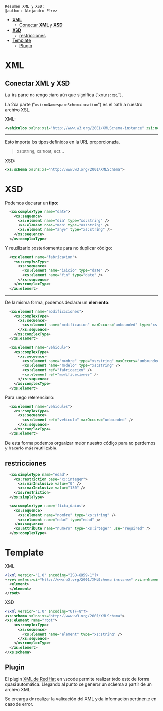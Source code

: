     Resumen XML y XSD:
    @author: Alejandro Pérez


- [**XML**](#xml)
  - [Conectar **XML** y **XSD**](#conectar-xml-y-xsd)
- [**XSD**](#xsd)
  - [restricciones](#restricciones)
- [Template](#template)
  - [Plugin](#plugin)


# **XML**

## Conectar **XML** y **XSD**

La 1ra parte no tengo claro aún que significa ("``xmlns:xsi``").

La 2da parte ("``xsi:noNamespaceSchemaLocation``") es el path a nuestro archivo XSL.

XML:
``` XML
<vehiculos xmlns:xsi="http://www.w3.org/2001/XMLSchema-instance" xsi:noNamespaceSchemaLocation="vehiculos.xsd">
```
---

Esto importa los tipos definidos en la URL proporcionada.
 > xs:string, xs:float, ect...

XSD:
``` XML
<xs:schema xmlns:xs="http://www.w3.org/2001/XMLSchema">
```

# **XSD**

Podemos declarar un **tipo**:
``` XML
  <xs:complexType name="date">
    <xs:sequence>
      <xs:element name="dia" type="xs:string" />
      <xs:element name="mes" type="xs:string" />
      <xs:element name="anyo" type="xs:string" />
    </xs:sequence>
  </xs:complexType>
```
Y reutilizarlo posteriormente para no duplicar código:
``` XML
  <xs:element name="fabricacion">
    <xs:complexType>
      <xs:sequence>
        <xs:element name="inicio" type="date" />
        <xs:element name="fin" type="date" />
      </xs:sequence>
    </xs:complexType>
  </xs:element>
```
---
De la misma forma, podemos declarar un **elemento**:
``` XML
  <xs:element name="modificaciones">
    <xs:complexType>
      <xs:sequence>
        <xs:element name="modificacion" maxOccurs="unbounded" type="xs:string" />
      </xs:sequence>
    </xs:complexType>
  </xs:element>
```
``` XML
  <xs:element name="vehiculo">
    <xs:complexType>
      <xs:sequence>
        <xs:element name="nombre" type="xs:string" maxOccurs="unbounded" />
        <xs:element name="modelo" type="xs:string" />
        <xs:element ref="fabricacion" />
        <xs:element ref="modificaciones" />
      </xs:sequence>
    </xs:complexType>
  </xs:element>
```
Para luego referenciarlo:
``` XML
  <xs:element name="vehiculos">
    <xs:complexType>
      <xs:sequence>
        <xs:element ref="vehiculo" maxOccurs="unbounded" />
      </xs:sequence>
    </xs:complexType>
  </xs:element>
```
De esta forma podemos organizar mejor nuestro código para no perdernos y hacerlo más reutilizable.


## restricciones

``` xml
  <xs:simpleType name="edad">
    <xs:restriction base="xs:integer">
      <xs:minInclusive value="0" />
      <xs:maxInclusive value="130" />
    </xs:restriction>
  </xs:simpleType>

  <xs:complexType name="ficha_datos">
    <xs:sequence>
      <xs:element name="nombre" type="xs:string" />
      <xs:element name="edad" type="edad" />
    </xs:sequence>
    <xs:attribute name="numero" type="xs:integer" use="required" />
  </xs:complexType>
```

# Template


XML
``` XML
<?xml version="1.0" encoding="ISO-8859-1"?>
<root xmlns:xsi="http://www.w3.org/2001/XMLSchema-instance" xsi:noNamespaceSchemaLocation="schema.xsd">
  <element>
  </element>
</root>
```

XSD
``` XML
<?xml version="1.0" encoding="UTF-8"?>
<xs:schema xmlns:xs="http://www.w3.org/2001/XMLSchema">  
<xs:element name="root">
    <xs:complexType>
      <xs:sequence>
        <xs:element name="element" type="xs:string" />
      </xs:sequence>
    </xs:complexType>
  </xs:element>
</xs:schema>
```

## Plugin
El plugin 
[XML de Red Hat](https://marketplace.visualstudio.com/items?itemName=redhat.vscode-xml) 
en vscode permite realizar todo esto de forma quasi automática. Llegando al punto de generar un schema a partir de un archivo XML. 

Se encarga de realizar la validación del XML y da información pertinente en caso de error.